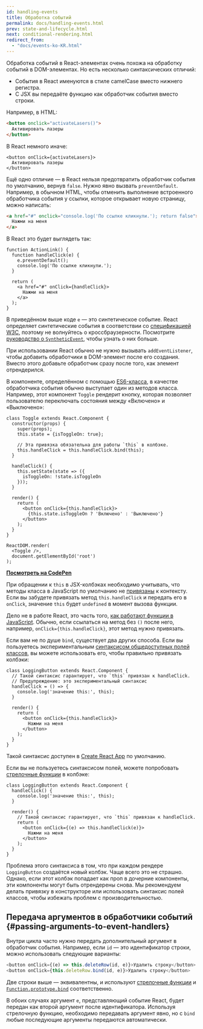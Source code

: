 ```yaml
---
id: handling-events
title: Обработка событий
permalink: docs/handling-events.html
prev: state-and-lifecycle.html
next: conditional-rendering.html
redirect_from:
  - "docs/events-ko-KR.html"
---
```


Обработка событий в React-элементах очень похожа на обработку событий в DOM-элементах. Но есть несколько синтаксических отличий:

* События в React именуются в стиле camelCase вместо нижнего регистра.
* С JSX вы передаёте функцию как обработчик события вместо строки.

Например, в HTML:

```html
<button onclick="activateLasers()">
  Активировать лазеры
</button>
```

В React немного иначе:

```js{1}
<button onClick={activateLasers}>
  Активировать лазеры
</button>
```

Ещё одно отличие — в React нельзя предотвратить обработчик события по умолчанию, вернув `false`. Нужно явно вызвать `preventDefault`. Например, в обычном HTML, чтобы отменить выполнение встроенного обработчика события у ссылки, которое открывает новую страницу, можно написать:

```html
<a href="#" onclick="console.log('По ссылке кликнули.'); return false">
  Нажми на меня
</a>
```

В React это будет выглядеть так:

```js{2-5,8}
function ActionLink() {
  function handleClick(e) {
    e.preventDefault();
    console.log('По ссылке кликнули.');
  }

  return (
    <a href="#" onClick={handleClick}>
      Нажми на меня
    </a>
  );
}
```

В приведённом выше коде `e` — это синтетическое событие. React определяет синтетические события в соответствии со [спецификацией W3C](https://www.w3.org/TR/DOM-Level-3-Events/), поэтому не волнуйтесь о кроссбраузерности. Посмотрите [руководство о `SyntheticEvent`](/docs/events.html), чтобы узнать о них больше.

При использовании React обычно не нужно вызывать `addEventListener`, чтобы добавить обработчики в DOM-элемент после его создания. Вместо этого добавьте обработчик сразу после того, как элемент отрендерился.

В компоненте, определённом с помощью [ES6-класса](https://developer.mozilla.org/ru/docs/Web/JavaScript/Reference/Classes), в качестве обработчика события обычно выступает один из методов класса. Например, этот компонент `Toggle` рендерит кнопку, которая позволяет пользователю переключать состояния между «Включено» и «Выключено»:

```js{6,7,10-14,18}
class Toggle extends React.Component {
  constructor(props) {
    super(props);
    this.state = {isToggleOn: true};

    // Эта привязка обязательна для работы `this` в колбэке.
    this.handleClick = this.handleClick.bind(this);
  }

  handleClick() {
    this.setState(state => ({
      isToggleOn: !state.isToggleOn
    }));
  }

  render() {
    return (
      <button onClick={this.handleClick}>
        {this.state.isToggleOn ? 'Включено' : 'Выключено'}
      </button>
    );
  }
}

ReactDOM.render(
  <Toggle />,
  document.getElementById('root')
);
```

[**Посмотреть на CodePen**](https://codepen.io/gaearon/pen/xEmzGg?editors=0010)

При обращении к `this` в JSX-колбэках необходимо учитывать, что методы класса в JavaScript по умолчанию не [привязаны](https://developer.mozilla.org/ru/docs/Web/JavaScript/Reference/Global_Objects/Function/bind) к контексту. Если вы забудете привязать метод `this.handleClick` и передать его в `onClick`, значение `this` будет `undefined` в момент вызова функции.

Дело не в работе React, это часть того, [как работают функции в JavaScript](https://www.smashingmagazine.com/2014/01/understanding-javascript-function-prototype-bind/). Обычно, если ссылаться на метод без `()` после него, например, `onClick={this.handleClick}`, этот метод нужно привязать.

Если вам не по душе `bind`, существует два других способа. Если вы пользуетесь экспериментальным [синтаксисом общедоступных полей классов](https://babeljs.io/docs/plugins/transform-class-properties/), вы можете использовать его, чтобы правильно привязать колбэки:

```js{2-6}
class LoggingButton extends React.Component {
  // Такой синтаксис гарантирует, что `this` привязан к handleClick.
  // Предупреждение: это экспериментальный синтаксис
  handleClick = () => {
    console.log('значение this:', this);
  }

  render() {
    return (
      <button onClick={this.handleClick}>
        Нажми на меня
      </button>
    );
  }
}
```

Такой синтаксис доступен в [Create React App](https://github.com/facebookincubator/create-react-app) по умолчанию.

Если вы не пользуетесь синтаксисом полей, можете попробовать [стрелочные функции](https://developer.mozilla.org/ru/docs/Web/JavaScript/Reference/Functions/Arrow_functions) в колбэке:

```js{7-9}
class LoggingButton extends React.Component {
  handleClick() {
    console.log('значение this:', this);
  }

  render() {
    // Такой синтаксис гарантирует, что `this` привязан к handleClick.
    return (
      <button onClick={(e) => this.handleClick(e)}>
        Нажми на меня
      </button>
    );
  }
}
```

Проблема этого синтаксиса в том, что при каждом рендере `LoggingButton` создаётся новый колбэк. Чаще всего это не страшно. Однако, если этот колбэк попадает как проп в дочерние компоненты, эти компоненты могут быть отрендерены снова. Мы рекомендуем делать привязку в конструкторе или использовать синтаксис полей классов, чтобы избежать проблем с производительностью.

## Передача аргументов в обработчики событий {#passing-arguments-to-event-handlers}

Внутри цикла часто нужно передать дополнительный аргумент в обработчик события. Например, если `id` — это идентификатор строки, можно использовать следующие варианты:

```js
<button onClick={(e) => this.deleteRow(id, e)}>Удалить строку</button>
<button onClick={this.deleteRow.bind(id, e)}>Удалить строку</button>
```

Две строки выше — эквивалентны, и используют [стрелочные функции](https://developer.mozilla.org/ru/docs/Web/JavaScript/Reference/Functions/Arrow_functions) и [`Function.prototype.bind`](https://developer.mozilla.org/ru/docs/Web/JavaScript/Reference/Global_Objects/Function/bind) соответственно.

В обоих случаях аргумент `e`, представляющий событие React, будет передан как второй аргумент после идентификатора. Используя стрелочную функцию, необходимо передавать аргумент явно, но с `bind` любые последующие аргументы передаются автоматически.
